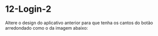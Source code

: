 # 12-Login-2
Altere o design do aplicativo anterior para que tenha os cantos do botão arredondado
como o da imagem abaixo:
